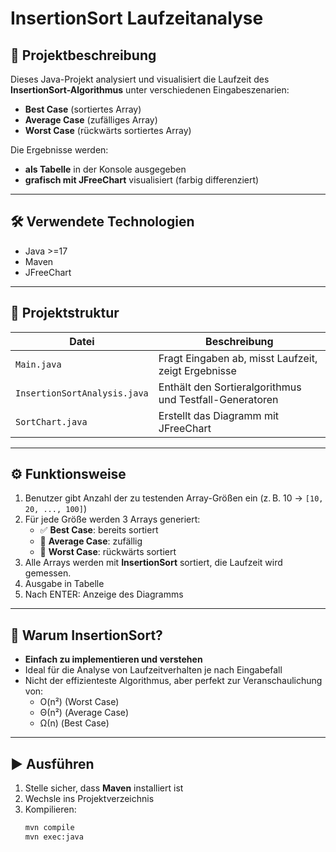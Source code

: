 # InsertionSort Laufzeitanalyse

## 📌 Projektbeschreibung

Dieses Java-Projekt analysiert und visualisiert die Laufzeit des **InsertionSort-Algorithmus** unter verschiedenen Eingabeszenarien:

- **Best Case** (sortiertes Array)
- **Average Case** (zufälliges Array)
- **Worst Case** (rückwärts sortiertes Array)

Die Ergebnisse werden:

- **als Tabelle** in der Konsole ausgegeben
- **grafisch mit JFreeChart** visualisiert (farbig differenziert)

---

## 🛠️ Verwendete Technologien

- Java >=17
- Maven
- JFreeChart

---

## 📂 Projektstruktur

| Datei                        | Beschreibung                                            |
| ---------------------------- | ------------------------------------------------------- |
| `Main.java`                  | Fragt Eingaben ab, misst Laufzeit, zeigt Ergebnisse     |
| `InsertionSortAnalysis.java` | Enthält den Sortieralgorithmus und Testfall-Generatoren |
| `SortChart.java`             | Erstellt das Diagramm mit JFreeChart                    |

---

## ⚙️ Funktionsweise

1. Benutzer gibt Anzahl der zu testenden Array-Größen ein (z. B. 10 → `[10, 20, ..., 100]`)
2. Für jede Größe werden 3 Arrays generiert:
   - ✅ **Best Case**: bereits sortiert
   - 🎲 **Average Case**: zufällig
   - 🔻 **Worst Case**: rückwärts sortiert
3. Alle Arrays werden mit **InsertionSort** sortiert, die Laufzeit wird gemessen.
4. Ausgabe in Tabelle
5. Nach ENTER: Anzeige des Diagramms

---

## 🧠 Warum InsertionSort?

- **Einfach zu implementieren und verstehen**
- Ideal für die Analyse von Laufzeitverhalten je nach Eingabefall
- Nicht der effizienteste Algorithmus, aber perfekt zur Veranschaulichung von:
  - O(n²) (Worst Case)
  - Θ(n²) (Average Case)
  - Ω(n) (Best Case)

---

## ▶️ Ausführen

1. Stelle sicher, dass **Maven** installiert ist
2. Wechsle ins Projektverzeichnis
3. Kompilieren:
   ```bash
   mvn compile
   mvn exec:java
   ```
